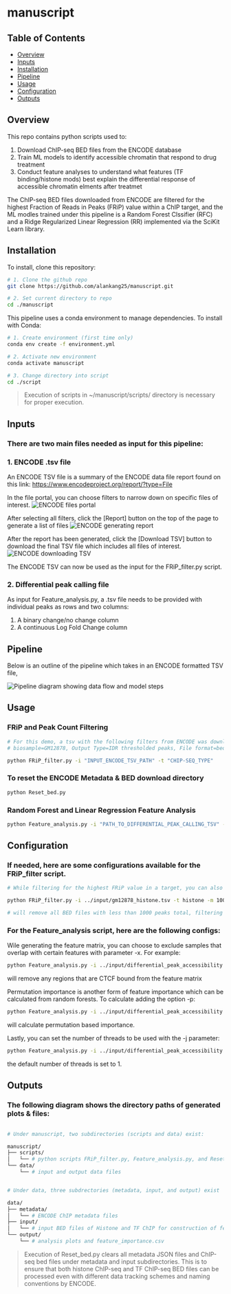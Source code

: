 # manuscript

## Table of Contents
- [Overview](#Overview)
- [Inputs](#Inputs)
- [Installation](#installation)
- [Pipeline](#pipeline)
- [Usage](#usage)
- [Configuration](#configuration)
- [Outputs](#outputs)

## Overview
This repo contains python scripts used to:
1. Download ChIP-seq BED files from the ENCODE database
2. Train ML models to identify accessible chromatin that respond to drug treatment
3. Conduct feature analyses to understand what features (TF binding/histone mods) best explain the differential response of accessible chromatin elments after treatmet

The ChIP-seq BED files downloaded from ENCODE are filtered for the highest Fraction of Reads in Peaks (FRiP) value within a ChIP target, and the ML modles trained under this pipeline is a Random Forest Clssifier (RFC) and a Ridge Regularized Linear Regression (RR) implemented via the SciKit Learn library.

## Installation
To install, clone this repository:
```bash
# 1. Clone the github repo
git clone https://github.com/alankang25/manuscript.git

# 2. Set current directory to repo
cd ./manuscript
```

This pipeline uses a conda environment to manage dependencies. To install with Conda:
```bash
# 1. Create environment (first time only)
conda env create -f environment.yml

# 2. Activate new environment
conda activate manuscript

# 3. Change directory into script
cd ./script
```
> Execution of scripts in ~/manuscript/scripts/ directory is necessary for proper execution.

## Inputs
### There are two main files needed as input for this pipeline:
### 1. ENCODE .tsv file
An ENCODE TSV file is a summary of the ENCODE data file report found on this link: https://www.encodeproject.org/report/?type=File

In the file portal, you can choose filters to narrow down on specific files of interest.
![ENCODE files portal](docs/ENCODE_1.png)

After selecting all filters, click the [Report] button on the top of the page to generate a list of files
![ENCODE generating report](docs/ENCODE_2.png)

After the report has been generated, click the [Download TSV] button to download the final TSV file which includes all files of interest.
![ENCODE downloading TSV](docs/ENCODE_3.png)

The ENCODE TSV can now be used as the input for the FRiP_filter.py script.

### 2. Differential peak calling file

As input for Feature_analysis.py, a .tsv file needs to be provided with individual peaks as rows and two columns:

1. A binary change/no change column
2. A continuous Log Fold Change column

## Pipeline
Below is an outline of the pipeline which takes in an ENCODE formatted TSV file,

![Pipeline diagram showing data flow and model steps](docs/pipeline_diagram.svg)

## Usage
### FRiP and Peak Count Filtering
```bash
# For this demo, a tsv with the following filters from ENCODE was downloaded:
# biosample=GM12878, Output Type=IDR thresholded peaks, File format=bed, Assay Title=TF ChIP-seq, Status=Released, Genome Assembly=GRCh38

python FRiP_filter.py -i "INPUT_ENCODE_TSV_PATH" -t "CHIP-SEQ_TYPE"
```

### To reset the ENCODE Metadata & BED download directory
```bash
python Reset_bed.py 
```

### Random Forest and Linear Regression Feature Analysis
```bash
python Feature_analysis.py -i "PATH_TO_DIFFERENTIAL_PEAK_CALLING_TSV" -fc "FOLD_CHANGE_COLUMN" -d "DIFFERENTIAL_ACCESSIBILITY_COLUMN"
```

## Configuration
### If needed, here are some configurations available for the FRiP_filter script.
```bash
# While filtering for the highest FRiP value in a target, you can also set a minimum peak number cutoff. For example: 

python FRiP_filter.py -i ../input/gm12878_histone.tsv -t histone -m 1000 

# will remove all BED files with less than 1000 peaks total, filtering out files with low signal.

```

### For the Feature_analysis script, here are the following configs:
Wile generating the feature matrix, you can choose to exclude samples that overlap with certain features with parameter -x. For example: 
```bash
python Feature_analysis.py -i ../input/differential_peak_accessibility.tsv -fc logfc -d BAFdep -x CTCF
```
will remove any regions that are CTCF bound from the feature matrix

Permutation importance is another form of feature importance which can be calculated from random forests. To calculate adding the option -p:
```bash
python Feature_analysis.py -i ../input/differential_peak_accessibility.tsv -fc logfc -d BAFdep -p
```
will calculate permutation based importance.

Lastly, you can set the number of threads to be used with the -j parameter:
```bash
python Feature_analysis.py -i ../input/differential_peak_accessibility.tsv -fc logfc -d BAFdep -j 4
```
the default number of threads is set to 1. 

## Outputs 
### The following diagram shows the directory paths of generated plots & files: 
```bash

# Under manuscript, two subdirectories (scripts and data) exist:

manuscript/
├── scripts/
│   └── # python scripts FRiP_filter.py, Feature_analysis.py, and Reset_bed.py. These files should not be altered.
└── data/
    └── # input and output data files


# Under data, three subdrectories (metadata, input, and output) exist

data/
├── metadata/
│   └── # ENCODE ChIP metadata files
├── input/
│   └── # input BED files of Histone and TF ChIP for construction of feature matrix
└── output/
    └── # analysis plots and feature_importance.csv

```
> Execution of Reset_bed.py clears all metadata JSON files and ChIP-seq bed files under metadata and input subdirectories. This is to ensure that both histone ChIP-seq and TF ChIP-seq BED files can be processed even with different data tracking schemes and naming conventions by ENCODE.